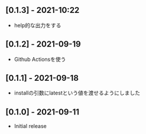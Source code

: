 ## [0.1.3] - 2021-10:22

- help的な出力をする

## [0.1.2] - 2021-09-19

- Github Actionsを使う

## [0.1.1] - 2021-09-18

- installの引数にlatestという値を渡せるようにしました

## [0.1.0] - 2021-09-11

- Initial release
